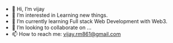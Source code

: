 - 👋 Hi, I’m vijay
- 👀 I’m interested in Learning new things.
- 🌱 I’m currently learning Full stack Web Development with Web3.
- 💞️ I’m looking to collaborate on ...
- 📫 How to reach me: vijay.rm861@gmail.com

<!---
vijay-vj5/vijay-vj5 is a ✨ special ✨ repository because its `README.md` (this file) appears on your GitHub profile.
You can click the Preview link to take a look at your changes.
--->
